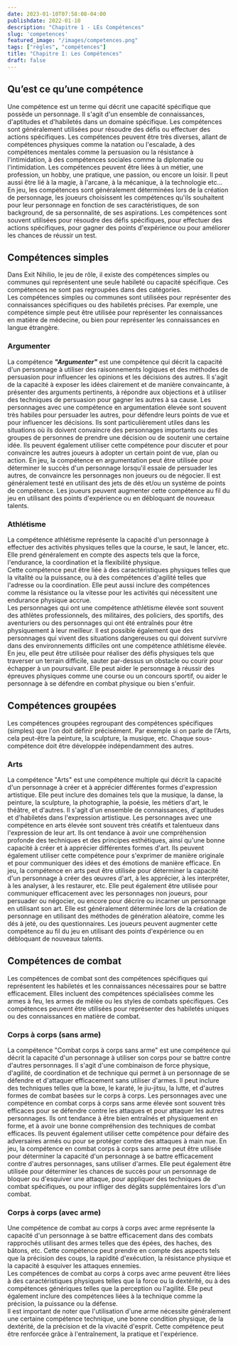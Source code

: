 ```yaml
---
date: 2023-01-10T07:58:08-04:00
publishdate: 2022-01-10
description: "Chapitre 1 - LEs Compétences"
slug: 'competences'
featured_image: "/images/competences.png"
tags: ["règles", "compétences"]
title: "Chapitre I: Les Compétences"
draft: false
---
```


## Qu’est ce qu’une compétence
Une compétence est un terme qui décrit une capacité spécifique que possède un personnage. Il s'agit d'un ensemble de connaissances, d'aptitudes et d'habiletés dans un domaine spécifique. Les compétences sont généralement utilisées pour résoudre des défis ou effectuer des actions spécifiques.
Les compétences peuvent être très diverses, allant de compétences physiques comme la natation ou l'escalade, à des compétences mentales comme la persuasion ou la résistance à l'intimidation, à des compétences sociales comme la diplomatie ou l'intimidation. Les compétences peuvent être liées à un métier, une profession, un hobby, une pratique, une passion, ou encore un loisir. Il peut aussi être lié à la magie, à l'arcane, à la mécanique, à la technologie etc...
En jeu, les compétences sont généralement déterminées lors de la création de personnage, les joueurs choisissent les compétences qu'ils souhaitent pour leur personnage en fonction de ses caractéristiques, de son background, de sa personnalité, de ses aspirations. Les compétences sont souvent utilisées pour résoudre des défis spécifiques, pour effectuer des actions spécifiques, pour gagner des points d'expérience ou pour améliorer les chances de réussir un test.  

## Compétences simples
Dans Exit Nihilio, le jeu de rôle, il existe des compétences simples ou communes qui représentent une seule habileté ou capacité spécifique. Ces compétences ne sont pas regroupées dans des catégories.  
Les compétences simples ou communes sont utilisées pour représenter des connaissances spécifiques ou des habiletés précises. Par exemple, une compétence simple peut être utilisée pour représenter les connaissances en matière de médecine, ou bien pour représenter les connaissances en langue étrangère.

### Argumenter
La compétence ***"Argumenter"*** est une compétence qui décrit la capacité d'un personnage à utiliser des raisonnements logiques et des méthodes de persuasion pour influencer les opinions et les décisions des autres. Il s'agit de la capacité à exposer les idées clairement et de manière convaincante, à présenter des arguments pertinents, à répondre aux objections et à utiliser des techniques de persuasion pour gagner les autres à sa cause.
Les personnages avec une compétence en argumentation élevée sont souvent très habiles pour persuader les autres, pour défendre leurs points de vue et pour influencer les décisions. Ils sont particulièrement utiles dans les situations où ils doivent convaincre des personnages importants ou des groupes de personnes de prendre une décision ou de soutenir une certaine idée. Ils peuvent également utiliser cette compétence pour discuter et pour convaincre les autres joueurs à adopter un certain point de vue, plan ou action.
En jeu, la compétence en argumentation peut être utilisée pour déterminer le succès d'un personnage lorsqu'il essaie de persuader les autres, de convaincre les personnages non joueurs ou de négocier. Il est généralement testé en utilisant des jets de dés et/ou un système de points de compétence. Les joueurs peuvent augmenter cette compétence au fil du jeu en utilisant des points d'expérience ou en débloquant de nouveaux talents.

### Athlétisme
La compétence athlétisme représente la capacité d'un personnage à effectuer des activités physiques telles que la course, le saut, le lancer, etc. Elle prend généralement en compte des aspects tels que la force, l'endurance, la coordination et la flexibilité physique.  
Cette compétence peut être liée à des caractéristiques physiques telles que la vitalité ou la puissance, ou à des compétences d'agilité telles que l'adresse ou la coordination. Elle peut aussi inclure des compétences comme la résistance ou la vitesse pour les activités qui nécessitent une endurance physique accrue.  
Les personnages qui ont une compétence athlétisme élevée sont souvent des athlètes professionnels, des militaires, des policiers, des sportifs, des aventuriers ou des personnages qui ont été entraînés pour être physiquement à leur meilleur. Il est possible également que des personnages qui vivent des situations dangereuses ou qui doivent survivre dans des environnements difficiles ont une compétence athlétisme élevée.  
En jeu, elle peut être utilisée pour réaliser des défis physiques tels que traverser un terrain difficile, sauter par-dessus un obstacle ou courir pour échapper à un poursuivant. Elle peut aider le personnage à réussir des épreuves physiques comme une course ou un concours sportif, ou aider le personnage à se défendre en combat physique ou bien s'enfuir.

## Compétences groupées
Les compétences groupées regroupant des compétences spécifiques (simples) que l'on doit définir précisément. Par exemple si on parle de l'Arts, cela peut-être la peinture, la sculpture, la musique, etc. Chaque sous-compétence doit être développée indépendamment des autres.

### Arts
La compétence "Arts" est une compétence multiple qui décrit la capacité d'un personnage à créer et à apprécier différentes formes d'expression artistique. Elle peut inclure des domaines tels que la musique, la danse, la peinture, la sculpture, la photographie, la poésie, les métiers d'art, le théâtre, et d'autres. Il s'agit d'un ensemble de connaissances, d'aptitudes et d'habiletés dans l'expression artistique.
Les personnages avec une compétence en arts élevée sont souvent très créatifs et talentueux dans l'expression de leur art. Ils ont tendance à avoir une compréhension profonde des techniques et des principes esthétiques, ainsi qu'une bonne capacité à créer et à apprécier différentes formes d'art. Ils peuvent également utiliser cette compétence pour s'exprimer de manière originale et pour communiquer des idées et des émotions de manière efficace.
En jeu, la compétence en arts peut être utilisée pour déterminer la capacité d'un personnage à créer des œuvres d'art, à les apprécier, à les interpréter, à les analyser, à les restaurer, etc. Elle peut également être utilisée pour communiquer efficacement avec les personnages non joueurs, pour persuader ou négocier, ou encore pour décrire ou incarner un personnage en utilisant son art. Elle est généralement déterminée lors de la création de personnage en utilisant des méthodes de génération aléatoire, comme les dés à jeté, ou des questionnaires. Les joueurs peuvent augmenter cette compétence au fil du jeu en utilisant des points d'expérience ou en débloquant de nouveaux talents.

## Compétences de combat
Les compétences de combat sont des compétences spécifiques qui représentent les habiletés et les connaissances nécessaires pour se battre efficacement. Elles incluent des compétences spécialisées comme les armes à feu, les armes de mêlée ou les styles de combats spécifiques. Ces compétences peuvent être utilisées pour représenter des habiletés uniques ou des connaissances en matière de combat.

### Corps à corps (sans arme)
La compétence "Combat corps à corps sans arme" est une compétence qui décrit la capacité d'un personnage à utiliser son corps pour se battre contre d'autres personnages. Il s'agit d'une combinaison de force physique, d'agilité, de coordination et de technique qui permet à un personnage de se défendre et d'attaquer efficacement sans utiliser d'armes. Il peut inclure des techniques telles que la boxe, le karaté, le jiu-jitsu, la lutte, et d'autres formes de combat basées sur le corps à corps.
Les personnages avec une compétence en combat corps à corps sans arme élevée sont souvent très efficaces pour se défendre contre les attaques et pour attaquer les autres personnages. Ils ont tendance à être bien entraînés et physiquement en forme, et à avoir une bonne compréhension des techniques de combat efficaces. Ils peuvent également utiliser cette compétence pour défaire des adversaires armés ou pour se protéger contre des attaques à main nue.
En jeu, la compétence en combat corps à corps sans arme peut être utilisée pour déterminer la capacité d'un personnage à se battre efficacement contre d'autres personnages, sans utiliser d'armes. Elle peut également être utilisée pour déterminer les chances de succès pour un personnage de bloquer ou d'esquiver une attaque, pour appliquer des techniques de combat spécifiques, ou pour infliger des dégâts supplémentaires lors d'un combat.

### Corps à corps (avec arme)
Une compétence de combat au corps à corps avec arme représente la capacité d'un personnage à se battre efficacement dans des combats rapprochés utilisant des armes telles que des épées, des haches, des bâtons, etc. Cette compétence peut prendre en compte des aspects tels que la précision des coups, la rapidité d'exécution, la résistance physique et la capacité à esquiver les attaques ennemies.  
Les compétences de combat au corps à corps avec arme peuvent être liées à des caractéristiques physiques telles que la force ou la dextérité, ou à des compétences génériques telles que la perception ou l'agilité. Elle peut également inclure des compétences liées à la technique comme la précision, la puissance ou la défense.  
Il est important de noter que l'utilisation d'une arme nécessite généralement une certaine compétence technique, une bonne condition physique, de la dextérité, de la précision et de la vivacité d'esprit. Cette compétence peut être renforcée grâce à l'entraînement, la pratique et l'expérience.